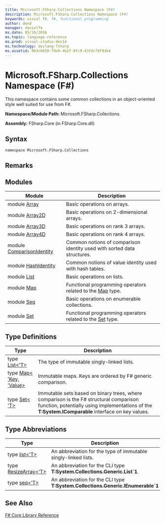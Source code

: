 ```yaml
---
title: Microsoft.FSharp.Collections Namespace (F#)
description: Microsoft.FSharp.Collections Namespace (F#)
keywords: visual f#, f#, functional programming
author: dend
manager: danielfe
ms.date: 05/16/2016
ms.topic: language-reference
ms.prod: visual-studio-dev14
ms.technology: devlang-fsharp
ms.assetid: 903c6850-7de9-4b1f-8fc9-43fdcf8f93b4 
---
```


# Microsoft.FSharp.Collections Namespace (F#)

This namespace contains some common collections in an object-oriented style well suited for use from F#.

**Namespace/Module Path:** Microsoft.FSharp.Collections

**Assembly:** FSharp.Core (in FSharp.Core.dll)


## Syntax

```
namespace Microsoft.FSharp.Collections
```

## Remarks

## Modules


|Module|Description|
|------|-----------|
|module [Array](https://msdn.microsoft.com/library/0cda8040-9396-40dd-8dcd-cf48542165a1)|Basic operations on arrays.|
|module [Array2D](https://msdn.microsoft.com/library/ae1a9746-7817-4430-bcdb-a79c2411bbd3)|Basic operations on 2-dimensional arrays.|
|module [Array3D](https://msdn.microsoft.com/library/c8355e2d-add8-48a4-8aa6-1c57ae74c560)|Basic operations on rank 3 arrays.|
|module [Array4D](https://msdn.microsoft.com/library/9fdbd023-7c17-4a68-a405-8a1b826ac032)|Basic operations on rank 4 arrays.|
|module [ComparisonIdentity](https://msdn.microsoft.com/library/c2b37395-7081-4427-9913-3e91a8001d77)|Common notions of comparison identity used with sorted data structures.|
|module [HashIdentity](https://msdn.microsoft.com/library/8e676091-4b8d-44d6-83cc-5caeb3f78cf4)|Common notions of value identity used with hash tables.|
|module [List](https://msdn.microsoft.com/library/a2264ba3-2d45-40dd-9040-4f7aa2ad9788)|Basic operations on lists.|
|module [Map](https://msdn.microsoft.com/library/bfe61ead-f16c-416f-af98-56dbcbe23e4f)|Functional programming operators related to the [Map](https://msdn.microsoft.com/library/975316ea-55e3-4987-9994-90897ad45664) type.|
|module [Seq](https://msdn.microsoft.com/library/54e8f059-ca52-4632-9ae9-49685ee9b684)|Basic operations on enumerable collections.|
|module [Set](https://msdn.microsoft.com/library/61efa732-d55d-4c32-993f-628e2f98e6a0)|Functional programming operators related to the [Set](https://msdn.microsoft.com/library/50cebdce-0cd7-4c5c-8ebc-f3a9e90b38d8) type.|

## Type Definitions


|Type|Description|
|----|-----------|
|type [List&lt;'T&gt;](https://msdn.microsoft.com/library/c627b668-477b-4409-91ed-06d7f1b3e4a7)|The type of immutable singly-linked lists.|
|type [Map&lt; 'Key, 'Value&gt;](https://msdn.microsoft.com/library/975316ea-55e3-4987-9994-90897ad45664)|Immutable maps. Keys are ordered by F# generic comparison.|
|type [Set&lt; 'T&gt;](https://msdn.microsoft.com/library/50cebdce-0cd7-4c5c-8ebc-f3a9e90b38d8)|Immutable sets based on binary trees, where comparison is the F# structural comparison function, potentially using implementations of the **T:System.IComparable** interface on key values.|

## Type Abbreviations


|Type|Description|
|----|-----------|
|type [list&lt;'T&gt;](https://msdn.microsoft.com/library/dd7cd330-4bb6-4e28-b458-0ea62c6b0b04)|An abbreviation for the type of immutable singly-linked lists.|
|type [ResizeArray&lt;'T&gt;](https://msdn.microsoft.com/library/2b9bb344-8fa0-4ab6-a325-db7a12b6bdad)|An abbreviation for the CLI type **T:System.Collections.Generic.List&#96;1**.|
|type [seq&lt;'T&gt;](https://msdn.microsoft.com/library/2f0c87c6-8a0d-4d33-92a6-10d1d037ce75)|An abbreviation for the CLI type **T:System.Collections.Generic.IEnumerable&#96;1**|

## See Also
[F&#35; Core Library Reference](FSharp-Core-Library-Reference.md)

